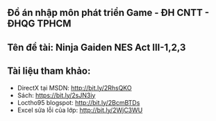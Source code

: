 ## Đồ án nhập môn phát triển Game - ĐH CNTT - ĐHQG TPHCM
## Tên đề tài: Ninja Gaiden NES Act III-1,2,3

## Tài liệu tham khảo: 
- DirectX tại MSDN: http://bit.ly/2RhsQKO
- Sách: https://bit.ly/2sJN3iy
- Loctho95 blogspot: http://bit.ly/2BcmBTDs
- Excel sửa lỗi của lớp: http://bit.ly/2WjC3WU
